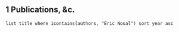 
## 1 Publications, &c.

```dataview
list title where icontains(authors, "Eric Nosal") sort year asc
```